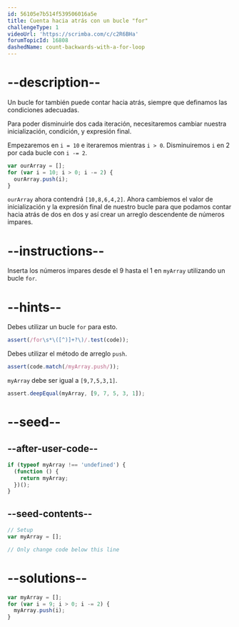 ```yaml
---
id: 56105e7b514f539506016a5e
title: Cuenta hacia atrás con un bucle "for"
challengeType: 1
videoUrl: 'https://scrimba.com/c/c2R6BHa'
forumTopicId: 16808
dashedName: count-backwards-with-a-for-loop
---
```


# --description--

Un bucle for también puede contar hacia atrás, siempre que definamos las condiciones adecuadas.

Para poder disminuirle dos cada iteración, necesitaremos cambiar nuestra inicialización, condición, y expresión final.

Empezaremos en `i = 10` e iteraremos mientras `i > 0`. Disminuiremos `i` en 2 por cada bucle con `i -= 2`.

```js
var ourArray = [];
for (var i = 10; i > 0; i -= 2) {
  ourArray.push(i);
}
```

`ourArray` ahora contendrá `[10,8,6,4,2]`. Ahora cambiemos el valor de inicialización y la expresión final de nuestro bucle para que podamos contar hacia atrás de dos en dos y así crear un arreglo descendente de números impares.

# --instructions--

Inserta los números impares desde el 9 hasta el 1 en `myArray` utilizando un bucle `for`.

# --hints--

Debes utilizar un bucle `for` para esto.

```js
assert(/for\s*\([^)]+?\)/.test(code));
```

Debes utilizar el método de arreglo `push`.

```js
assert(code.match(/myArray.push/));
```

`myArray` debe ser igual a `[9,7,5,3,1]`.

```js
assert.deepEqual(myArray, [9, 7, 5, 3, 1]);
```

# --seed--

## --after-user-code--

```js
if (typeof myArray !== 'undefined') {
  (function () {
    return myArray;
  })();
}
```

## --seed-contents--

```js
// Setup
var myArray = [];

// Only change code below this line
```

# --solutions--

```js
var myArray = [];
for (var i = 9; i > 0; i -= 2) {
  myArray.push(i);
}
```
